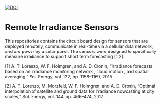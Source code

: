 [![DOI](https://zenodo.org/badge/81605640.svg)](https://zenodo.org/badge/latestdoi/81605640)


# Remote Irradiance Sensors

This repositories contains the circuit board design for sensors that are
deployed remotely, communicate in real-time via a cellular data network,
and are power by a solar panel. The sensors were designed to specifically
measure irradiance to support short term forecasting [1,2].


[1] A. T. Lorenzo, W. F. Holmgren, and A. D. Cronin, “Irradiance forecasts based
    on an irradiance monitoring network , cloud motion , and spatial averaging,”
    Sol. Energy, vol. 122, pp. 1158–1169, 2015.

[2] A. T. Lorenzo, M. Morzfeld, W. F. Holmgren, and A. D. Cronin,
    “Optimal interpolation of satellite and ground data for irradiance
    nowcasting at city scales,” Sol. Energy, vol. 144, pp. 466–474, 2017.
